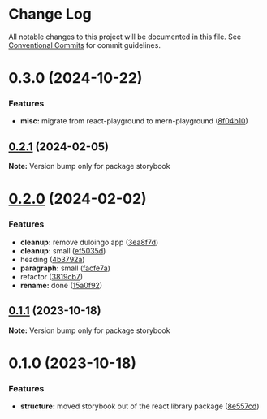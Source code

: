 # Change Log

All notable changes to this project will be documented in this file.
See [Conventional Commits](https://conventionalcommits.org) for commit guidelines.

# 0.3.0 (2024-10-22)

### Features

-   **misc:** migrate from react-playground to mern-playground ([8f04b10](https://github.com/paulAlexSerban/wbk--mern-playground/commit/8f04b103fc0a1af0286bbc101d997c7763f8e35d))

## [0.2.1](https://github.com/paulAlexSerban/wbk--mern-playground/compare/storybook@0.2.0...storybook@0.2.1) (2024-02-05)

**Note:** Version bump only for package storybook

# [0.2.0](https://github.com/paulAlexSerban/wbk--mern-playground/compare/storybook@0.1.1...storybook@0.2.0) (2024-02-02)

### Features

-   **cleanup:** remove duloingo app ([3ea8f7d](https://github.com/paulAlexSerban/wbk--mern-playground/commit/3ea8f7d47da9759c9ea8f62599a8aa4250b38c3c))
-   **cleanup:** small ([ef5035d](https://github.com/paulAlexSerban/wbk--mern-playground/commit/ef5035dd88231efce920b3a5ed7e94acaaa02811))
-   heading ([4b3792a](https://github.com/paulAlexSerban/wbk--mern-playground/commit/4b3792a0a5728450cad71451c40a91f381ebd51e))
-   **paragraph:** small ([facfe7a](https://github.com/paulAlexSerban/wbk--mern-playground/commit/facfe7ab7847f8af286e46fee916ac950d709ff5))
-   refactor ([3819cb7](https://github.com/paulAlexSerban/wbk--mern-playground/commit/3819cb7dabfd32836e6acd0d5a8089b467ea5985))
-   **rename:** done ([15a0f92](https://github.com/paulAlexSerban/wbk--mern-playground/commit/15a0f92f47690da6021269d43d7489cb72cdc514))

## [0.1.1](https://github.com/paulAlexSerban/wbk--mern-playground/compare/storybook@0.1.0...storybook@0.1.1) (2023-10-18)

**Note:** Version bump only for package storybook

# 0.1.0 (2023-10-18)

### Features

-   **structure:** moved storybook out of the react library package ([8e557cd](https://github.com/paulAlexSerban/wbk--mern-playground/commit/8e557cdce96bd430df38d3da4460df4774b79b3d))
